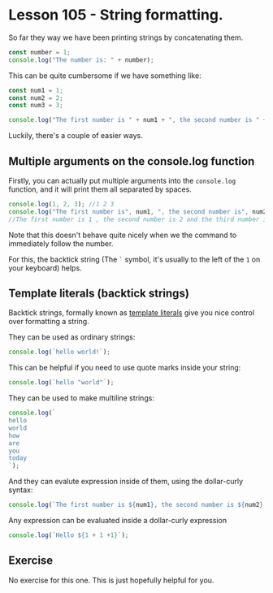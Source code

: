 # Lesson 105 - String formatting. 

 
So far they way we have been printing strings by concatenating them. 

```javascript
const number = 1; 
console.log("The number is: " + number); 
```

This can be quite cumbersome if we have something like: 

```javascript
const num1 = 1; 
const num2 = 2; 
const num3 = 3; 

console.log("The first number is " + num1 + ", the second number is " + num2 + " and the third number is " num3);
```

Luckily, there's a couple of easier ways. 

## Multiple arguments on the console.log function 

Firstly, you can actually put multiple arguments into the `console.log` function, and it will print them all separated by spaces. 

```javascript
console.log(1, 2, 3); //1 2 3 
console.log("The first number is", num1, ", the second number is", num2, "and the third number is", num3);
//The first number is 1 , the second number is 2 and the third number is 3
```

Note that this doesn't behave quite nicely when we the command to immediately follow the number. 

For this, the backtick string (The  `` ` `` symbol, it's usually to the left of the `1` on your keyboard) helps. 

## Template literals (backtick strings)

Backtick strings, formally known as [template literals](https://developer.mozilla.org/en-US/docs/Web/JavaScript/Reference/Template_literals) give you nice control over formatting a string. 

They can be used as ordinary strings: 


```javascript
console.log(`hello world!`); 
```

This can be helpful if you need to use quote marks inside your string: 

```javascript
console.log(`hello "world"`); 
```

They can be used to make multiline strings: 

```javascript
console.log(`
hello
world 
how 
are 
you 
today
`); 
```

And they can evalute expression inside of them, using the dollar-curly syntax: 

```javascript
console.log(`The first number is ${num1}, the second number is ${num2} and the third number is ${num3}.`); 

```

 Any expression can be evaluated inside a dollar-curly expression 

 ```javascript
 console.log(`Hello ${1 + 1 +1}`);
```


## Exercise

No exercise for this one. This is just hopefully helpful for you. 

